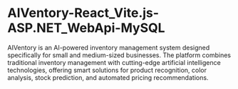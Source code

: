 # AIVentory-React_Vite.js-ASP.NET_WebApi-MySQL
AIVentory is an AI-powered inventory management system designed specifically for small and medium-sized businesses. The platform combines traditional inventory management with cutting-edge artificial intelligence technologies, offering smart solutions for product recognition, color analysis, stock prediction, and automated pricing recommendations. 

